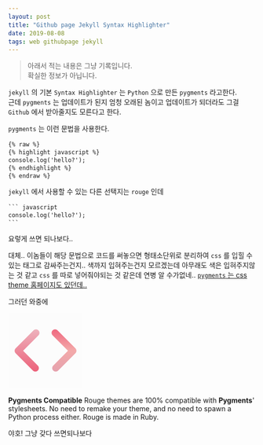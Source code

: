 ```yaml
---
layout: post
title: "Github page Jekyll Syntax Highlighter"
date: 2019-08-08
tags: web githubpage jekyll
---
```

> 아래서 적는 내용은 그냥 기록입니다.  
> 확실한 정보가 아닙니다.

`jekyll` 의 기본 `Syntax Highlighter` 는 `Python` 으로 만든 `pygments` 라고한다.  
근데 `pygments` 는 업데이트가 된지 엄청 오래된 놈이고 업데이트가 되더라도 그걸 `Github` 에서 받아줄지도 모른다고 한다.  

`pygments` 는 이런 문법을 사용한다.
```
{% raw %}
{% highlight javascript %}
console.log('hello?');
{% endhighlight %}
{% endraw %}
```

`jekyll` 에서 사용할 수 있는 다른 선택지는 `rouge` 인데

````
``` javascript
console.log('hello?');
```
````

요렇게 쓰면 되나보다..

대체.. 이놈들이 해당 문법으로 코드를 써놓으면 형태소단위로 분리하여 `css` 를 입힐 수 있는 태그로 감싸주는건지..
색까지 입혀주는건지 모르겠는데 아무래도 색은 입혀주지않는 것 같고 `css` 를 따로 넣어줘야되는 것 같은데 연병 알 수가없네..
[`pygments` 는 css theme 홈페이지도 있던데..](http://jwarby.github.io/jekyll-pygments-themes/languages/javascript.html)


그러던 와중에

![rouge rocks](/assets/images/posts/2019-08-08-github-page-jekyll.PNG)

**Pygments Compatible**
Rouge themes are 100% compatible with **Pygments**' stylesheets. No need to remake your theme, and no need to spawn a Python process either. Rouge is made in Ruby.

야호! 그냥 갖다 쓰면되나보다
